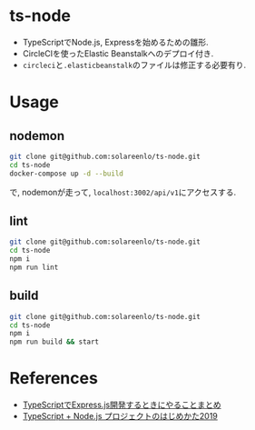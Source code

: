 # ts-node
- TypeScriptでNode.js, Expressを始めるための雛形.
- CircleCIを使ったElastic Beanstalkへのデプロイ付き.
- `circleci`と`.elasticbeanstalk`のファイルは修正する必要有り.

# Usage
## nodemon
```bash
git clone git@github.com:solareenlo/ts-node.git
cd ts-node
docker-compose up -d --build
```
で, nodemonが走って, `localhost:3002/api/v1`にアクセスする.

## lint
```bash
git clone git@github.com:solareenlo/ts-node.git
cd ts-node
npm i
npm run lint
```

## build
```bash
git clone git@github.com:solareenlo/ts-node.git
cd ts-node
npm i
npm run build && start
```

# References
- [TypeScriptでExpress.js開発するときにやることまとめ ](https://qiita.com/yuukive/items/012bdf1b9ff3881546b3)
- [TypeScript + Node.js プロジェクトのはじめかた2019](https://qiita.com/notakaos/items/3bbd2293e2ff286d9f49)
